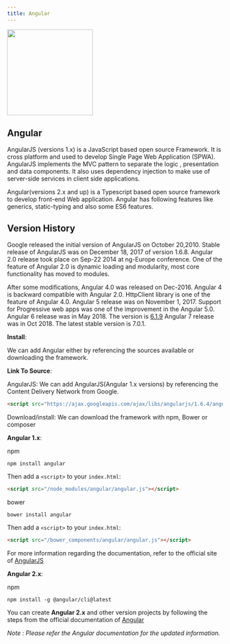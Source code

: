 ```yaml
---
title: Angular
---
```


<img src="https://angular.io/assets/images/logos/angular/angular.svg" width="200" height="200">


## Angular

AngularJS (versions 1.x) is a JavaScript based open source Framework. It is cross platform and used to develop Single Page Web Application (SPWA). AngularJS implements the MVC pattern to separate the logic , presentation and data components. It also uses dependency injection to make use of server-side services in client side applications.

Angular(versions 2.x and up) is a Typescript based open source framework to develop front-end Web application. Angular has following features like generics, static-typing and also some ES6 features.

## Version History

Google released the initial version of AngularJS on October 20,2010. Stable release of AngularJS was on December 18, 2017 of version 1.6.8. Angular 2.0 release took place on Sep-22 2014 at ng-Europe conference. One of the feature of Angular 2.0 is dynamic loading and modularity, most core functionality has moved to modules.

After some modifications, Angular 4.0 was released on Dec-2016. Angular 4 is backward compatible with Angular 2.0. HttpClient library is one of the feature of Angular 4.0. Angular 5 release was on November 1, 2017. Support for Progressive web apps was one of the improvement in the Angular 5.0. Angular 6 release was in May 2018. The version is [6.1.9](https://blog.angular.io/angular-v6-1-now-available-typescript-2-9-scroll-positioning-and-more-9f1c03007bb6) Angular 7 release was in Oct 2018. The latest stable version is 7.0.1.

**Install**:
 
We can add Angular either by referencing the sources available or downloading the framework.

**Link To Source**:

AngularJS: We can add AngularJS(Angular 1.x versions) by referencing the Content Delivery Network from Google.

```html
<script src="https://ajax.googleapis.com/ajax/libs/angularjs/1.6.4/angular.min.js"></script> 
```

Download/install: We can download the framework with npm, Bower or composer

**Angular 1.x**:

npm

```shell 
npm install angular
```
Then add a `<script>` to your `index.html`:

```html
<script src="/node_modules/angular/angular.js"></script>
```

bower

```shell
bower install angular
```
Then add a `<script>` to your `index.html`:

```html
<script src="/bower_components/angular/angular.js"></script>
```

For more information regarding the documentation, refer to the official site of [AngularJS](https://docs.angularjs.org/api) 

**Angular 2.x**:

npm

```shell 
npm install -g @angular/cli@latest
```

You can create **Angular 2.x** and other version projects by following the steps from the official documentation of [Angular](https://angular.io/guide/quickstart)

*Note : Please refer the Angular documentation for the updated information.*
